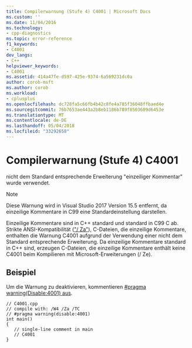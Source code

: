 ```yaml
---
title: Compilerwarnung (Stufe 4) C4001 | Microsoft Docs
ms.custom: ''
ms.date: 11/04/2016
ms.technology:
- cpp-diagnostics
ms.topic: error-reference
f1_keywords:
- C4001
dev_langs:
- C++
helpviewer_keywords:
- C4001
ms.assetid: 414a47fe-d597-425e-9374-6a569231dc0a
author: corob-msft
ms.author: corob
ms.workload:
- cplusplus
ms.openlocfilehash: dc728fa5c66fb4b42c8fe4a785f36048ffbaed4e
ms.sourcegitcommit: 76b7653ae443a2b8eb1186b789f8503609d6453e
ms.translationtype: MT
ms.contentlocale: de-DE
ms.lasthandoff: 05/04/2018
ms.locfileid: "33292658"
---
```

# <a name="compiler-warning-level-4-c4001"></a>Compilerwarnung (Stufe 4) C4001
nicht dem Standard entsprechende Erweiterung "einzeiliger Kommentar" wurde verwendet.  

> [!NOTE] 
> Diese Warnung wird in Visual Studio 2017 Version 15.5 entfernt, da einzeilige Kommentare in C99 eine Standardeinstellung darstellen.
  
 Einzeilige Kommentare sind in C++ standard und standard in C99 C ab. Strikte ANSI-Kompatibilität (["/ Za"](../../build/reference/za-ze-disable-language-extensions.md)), C-Dateien, die einzeilige Kommentare, enthalten die Warnung C4001 aufgrund der Verwendung einer nicht dem Standard entsprechende Erweiterung. Da einzeilige Kommentare standard in C++ sind, erzeugen C-Dateien, die einzeilige Kommentare enthält keine C4001 beim Kompilieren mit Microsoft-Erweiterungen (/ Ze).  
  
## <a name="example"></a>Beispiel  
 Um die Warnung zu deaktivieren, kommentieren [#pragma warning(Disable:4001) aus](../../preprocessor/warning.md).  
  
```  
// C4001.cpp  
// compile with: /W4 /Za /TC  
// #pragma warning(disable:4001)  
int main()  
{  
   // single-line comment in main  
   // C4001  
}  
```